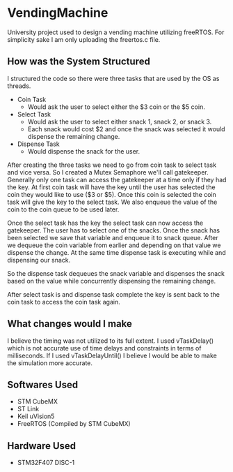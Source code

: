 # VendingMachine
University project used to design a vending machine utilizing freeRTOS. For simplicity sake I am only uploading the freertos.c file.

## How was the System Structured
I structured the code so there were three tasks that are used by the OS as threads.
* Coin Task
  * Would ask the user to select either the $3 coin or the $5 coin.
* Select Task
  * Would ask the user to select either snack 1, snack 2, or snack 3.
  * Each snack would cost $2 and once the snack was selected it would dispense the remaining change.
* Dispense Task
  * Would dispense the snack for the user.

After creating the three tasks we need to go from coin task to select task and vice versa.
So I created a Mutex Semaphore we'll call gatekeeper. Generally only one task can access 
the gatekeeper at a time only if they had the key. At first coin task will have the key
until the user has selected the coin they would like to use ($3 or $5). Once this coin is 
selected the coin task will give the key to the select task. We also enqueue the value of
the coin to the coin queue to be used later.

Once the select task has the key the select task can now access the gatekeeper. The user 
has to select one of the snacks. Once the snack has been selected we save that variable 
and enqueue it to snack queue. After we dequeue the coin variable from earlier and 
depending on that value we dispense the change. At the same time dispense task is 
executing while and dispensing our snack.

So the dispense task dequeues the snack variable and dispenses the snack based on the 
value while concurrently dispensing the remaining change.

After select task is and dispense task complete the key is sent back to the coin task to
access the coin task again.

## What changes would I make
I believe the timing was not utilized to its full extent. I used vTaskDelay() which is not
accurate use of time delays and constraints in terms of milliseconds. If I used 
vTaskDelayUntil() I believe I would be able to make the simulation more accurate.

## Softwares Used
* STM CubeMX
* ST Link
* Keil uVision5
* FreeRTOS (Compiled by STM CubeMX)

## Hardware Used
* STM32F407 DISC-1
